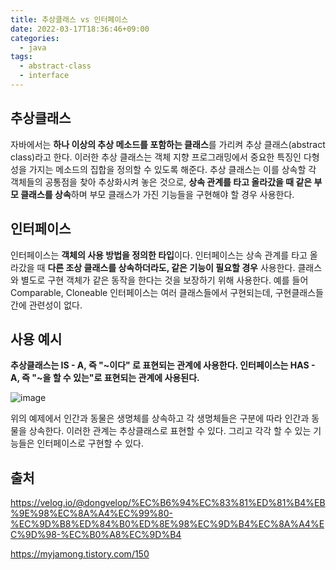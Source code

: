 ```yaml
---
title: 추상클래스 vs 인터페이스
date: 2022-03-17T18:36:46+09:00
categories:
  - java
tags:
  - abstract-class
  - interface
---
```


## 추상클래스
자바에서는 **하나 이상의 추상 메소드를 포함하는 클래스**를 가리켜 추상 클래스(abstract class)라고 한다. 이러한 추상 클래스는 객체 지향 프로그래밍에서 중요한 특징인 다형성을 가지는 메소드의 집합을 정의할 수 있도록 해준다. 추상 클래스는 이를 상속할 각 객체들의 공통점을 찾아 추상화시켜 놓은 것으로, **상속 관계를 타고 올라갔을 때 같은 부모 클래스를 상속**하며 부모 클래스가 가진 기능들을 구현해야 할 경우 사용한다.

## 인터페이스
인터페이스는 **객체의 사용 방법을 정의한 타입**이다. 인터페이스는 상속 관계를 타고 올라갔을 때 **다른 조상 클래스를 상속하더라도, 같은 기능이 필요할 경우** 사용한다. 클래스와 별도로 구현 객체가 같은 동작을 한다는 것을 보장하기 위해 사용한다. 예를 들어 Comparable, Cloneable 인터페이스는 여러 클래스들에서 구현되는데, 구현클래스들 간에 관련성이 없다.

## 사용 예시
**추상클래스는 IS - A, 즉 "~이다" 로 표현되는 관계에 사용한다. 인터페이스는 HAS - A, 즉 "~을 할 수 있는"로 표현되는 관계에 사용된다.**

![image](https://user-images.githubusercontent.com/46465928/160078435-944951ce-6385-400c-9b3d-7cc5867132c4.png)

위의 예제에서 인간과 동물은 생명체를 상속하고 각 생명체들은 구분에 따라 인간과 동물을 상속한다. 이러한 관계는 추상클래스로 표현할 수 있다. 그리고 각각 할 수 있는 기능들은 인터페이스로 구현할 수 있다.

## 출처
https://velog.io/@dongvelop/%EC%B6%94%EC%83%81%ED%81%B4%EB%9E%98%EC%8A%A4%EC%99%80-%EC%9D%B8%ED%84%B0%ED%8E%98%EC%9D%B4%EC%8A%A4%EC%9D%98-%EC%B0%A8%EC%9D%B4

https://myjamong.tistory.com/150
